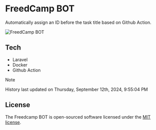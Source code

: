 # FreedCamp BOT

Automatically assign an ID before the task title based on Github Action.

![FreedCamp BOT](https://repository-images.githubusercontent.com/737932867/7d34798b-2680-471c-b089-a78a718d3d6a)

## Tech

- Laravel
- Docker
- Github Action

> [!NOTE]  
> History last updated on Thursday, September 12th, 2024, 9:55:04 PM

## License

The Freedcamp BOT is open-sourced software licensed under the [MIT license](https://opensource.org/licenses/MIT).
